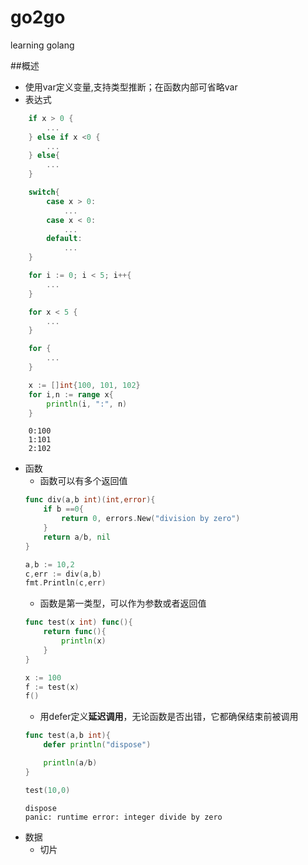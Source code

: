 # go2go
learning golang

##概述
- 使用var定义变量,支持类型推断；在函数内部可省略var
- 表达式
```go
    if x > 0 {
        ...
    } else if x <0 {
        ...
    } else{
        ...
    }

    switch{
        case x > 0:
            ...
        case x < 0:
            ...
        default:
            ...
    }

    for i := 0; i < 5; i++{
        ...
    }

    for x < 5 {
        ...
    }

    for {
        ...
    }

    x := []int{100, 101, 102}
    for i,n := range x{
        println(i, ":", n)
    }
```
```
    0:100
    1:101
    2:102
```

- 函数
    - 函数可以有多个返回值
    ```go
    func div(a,b int)(int,error){
        if b ==0{
            return 0, errors.New("division by zero")
        }
        return a/b, nil
    }

    a,b := 10,2
    c,err := div(a,b)
    fmt.Println(c,err)
    ```
    - 函数是第一类型，可以作为参数或者返回值
    ```go
    func test(x int) func(){
        return func(){
            println(x)
        }
    }

    x := 100
    f := test(x)
    f()
    ```
    - 用defer定义**延迟调用**，无论函数是否出错，它都确保结束前被调用
    ```go
    func test(a,b int){
        defer println("dispose")

        println(a/b)
    }

    test(10,0)
    ```
    ```
    dispose
    panic: runtime error: integer divide by zero
    ```
- 数据
    - 切片